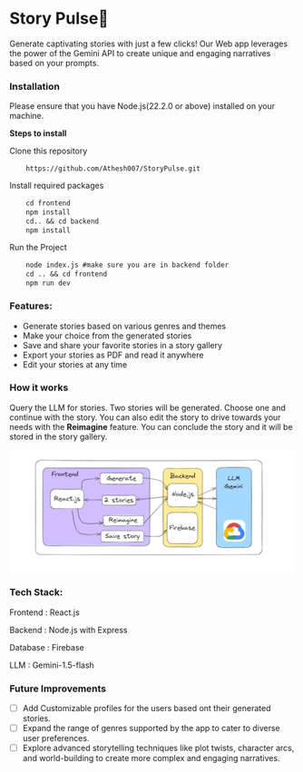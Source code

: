 # **Story Pulse:open_book:**

Generate captivating stories with just a few clicks! Our Web app leverages the power of the Gemini API to create unique and engaging narratives based on your prompts.

### **Installation**

Please ensure that you have Node.js(22.2.0 or above) installed on your machine.

**Steps to install**

Clone this repository

```
    https://github.com/Athesh007/StoryPulse.git
```

Install required packages

```
    cd frontend
    npm install
    cd.. && cd backend
    npm install
```

Run the Project

```
    node index.js #make sure you are in backend folder
    cd .. && cd frontend
    npm run dev
```

### **Features:**

- Generate stories based on various genres and themes
- Make your choice from the generated stories
- Save and share your favorite stories in a story gallery
- Export your stories as PDF and read it anywhere
- Edit your stories at any time

### **How it works**

Query the LLM for stories. Two stories will be generated. Choose one and continue with the story. You can also edit the story to drive towards your needs with the **Reimagine** feature.
You can conclude the story and it will be stored in the story gallery.

![Project Workflow](https://github.com/Athesh007/StoryPulse/blob/main/Frontend/story-pulse.png)

### **Tech Stack:**

Frontend : React.js

Backend : Node.js with Express

Database : Firebase

LLM : Gemini-1.5-flash

### **Future Improvements**

- [ ] Add Customizable profiles for the users based ont their generated stories.
- [ ] Expand the range of genres supported by the app to cater to diverse user preferences.
- [ ] Explore advanced storytelling techniques like plot twists, character arcs, and world-building to create more complex and engaging narratives.
